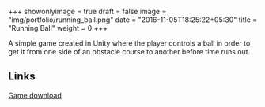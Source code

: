+++
showonlyimage = true
draft = false
image = "img/portfolio/running_ball.png"
date = "2016-11-05T18:25:22+05:30"
title = "Running Ball"
weight = 0
+++

A simple game created in Unity where the player controls a ball in order to get it from one side of an obstacle course to another before time runs out.

## Links

[Game download](https://github.com/trwiley/running-ball/releases)